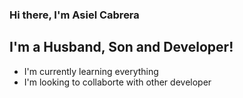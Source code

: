 ### Hi there, I'm Asiel Cabrera 

## I'm a Husband, Son and Developer!
- I'm currently learning everything
- I'm looking to collaborte with other developer 

<!-- BLOG-POST-LIST::START -->
<!-- BLOG-POST-LIST::END -->